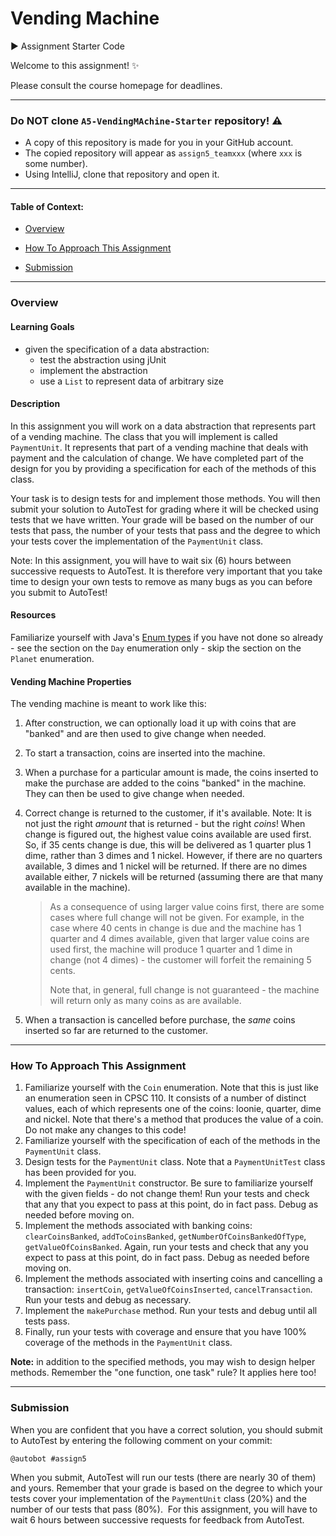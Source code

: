 # Vending Machine

:arrow_forward: Assignment Starter Code

Welcome to this assignment! :sparkles:

Please consult the course homepage for deadlines.



---

### Do NOT clone `A5-VendingMAchine-Starter` repository! :warning:

* A copy of this repository is made for you in your GitHub account. 
* The copied repository will appear as `assign5_teamxxx` (where `xxx` is some number). 
* Using IntelliJ, clone that repository and open it. 

---



#### Table of Context:

  * [Overview](#overview)

  * [How To Approach This Assignment](#how-to-approach-this-assignment) 

  * [Submission](#submission)

    

---

### Overview


#### Learning Goals

- given the specification of a data abstraction:
    - test the abstraction using jUnit
    - implement the abstraction
    - use a `List` to represent data of arbitrary size

#### Description 

In this assignment you will work on a data abstraction that  represents part of a vending machine. The class that you will implement  is called `PaymentUnit`. It represents that part of a vending  machine that deals with payment and the calculation of change. We have  completed part of the design for you by providing a specification for each of the methods of this class.

Your task is to design tests for and implement those methods. You  will then submit your solution to AutoTest for grading where it will be  checked using tests that we have written. Your grade will be based on  the number of our tests that pass, the number of your tests that pass  and the degree to which your tests cover the implementation of the `PaymentUnit` class.

Note: In this assignment, you will have to wait six (6) hours  between successive requests to AutoTest. It is therefore very important  that you take time to design your own tests to remove as many bugs as you can before you submit to AutoTest!



#### Resources

Familiarize yourself with Java's [Enum types](https://docs.oracle.com/javase/tutorial/java/javaOO/enum.html)  if you have not done so already - see the section on the `Day` enumeration only - skip the section on the `Planet` enumeration.



#### Vending Machine Properties

The vending machine is meant to work like this:

1. After construction, we can optionally load it up with coins that are "banked" and are then used to give change when needed.

2. To start a transaction, coins are inserted into the machine.

3. When a purchase for a particular amount is made, the coins inserted  to make the purchase are added to the coins "banked" in the machine.  They can then be used to give change when needed.

4. Correct change is returned to the customer, if it's available. Note: It is not just the right *amount* that is returned - but the right *coins*!  When change is figured out, the highest value coins available are used  first. So, if 35 cents change is due, this will be delivered as 1  quarter plus 1 dime, rather than 3 dimes and 1 nickel. However, if there are no quarters available, 3 dimes and 1 nickel will be returned. If  there are no dimes available either, 7 nickels will be returned  (assuming there are that many available in the machine). 

   >  As a  consequence of using larger value coins first, there are some cases  where full change will not be given. For example, in the case where 40  cents in change is due and the machine has 1 quarter and 4 dimes  available, given that larger value coins are used first, the machine  will produce 1 quarter and 1 dime in change (not 4 dimes) - the customer  will forfeit the remaining 5 cents.  
   >
   > Note that, in general, full change is not guaranteed - the machine will return only as many coins as are available.

5. When a transaction is cancelled before purchase, the *same* coins inserted so far are returned to the customer.



---

### How To Approach This Assignment

1. Familiarize yourself with the `Coin` enumeration. Note  that this is just like an enumeration seen in CPSC 110. It consists of a  number of distinct values, each of which represents one of the coins:  loonie, quarter, dime and nickel. Note that there's a method that  produces the value of a coin. Do not make any changes to this code!
2. Familiarize yourself with the specification of each of the methods in the `PaymentUnit` class.
3. Design tests for the `PaymentUnit` class. Note that a `PaymentUnitTest` class has been provided for you.
4. Implement the `PaymentUnit` constructor. Be sure to  familiarize yourself with the given fields - do not change them! Run  your tests and check that any that you expect to pass at this point, do in fact pass. Debug as needed before moving on.
5. Implement the methods associated with banking coins: `clearCoinsBanked`, `addToCoinsBanked`, `getNumberOfCoinsBankedOfType`, `getValueOfCoinsBanked`. Again, run your tests and check that any you expect to pass at this point, do in fact pass. Debug as needed before moving on.
6. Implement the methods associated with inserting coins and cancelling a transaction: `insertCoin`, `getValueOfCoinsInserted`, `cancelTransaction`. Run your tests and debug as necessary.
7. Implement the `makePurchase` method. Run your tests and debug until all tests pass.
8. Finally, run your tests with coverage and ensure that you have 100% coverage of the methods in the `PaymentUnit` class.

**Note:** in addition to the specified methods, you may wish to design helper methods. Remember the "one function, one task" rule? It applies here too!



---

### Submission

When you are confident that you have a correct solution, you should  submit to AutoTest by entering the following comment on your commit: 

```
@autobot #assign5
```

When you submit, AutoTest will run our tests (there are nearly 30 of them) and yours. Remember that your grade is based on the degree to which your tests cover your implementation of the `PaymentUnit` class (20%) and the number of our tests that pass (80%).  For this assignment, you will have to wait 6 hours between successive requests for feedback from AutoTest. 